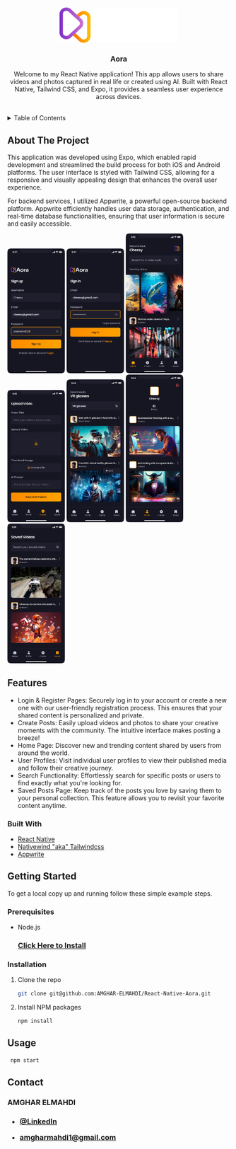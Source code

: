 <a name="readme-top"></a>

<br />
<div align="center">
  <a href="https://github.com/AMGHAR-ELMAHDI/React-Native-Aora">
    <img src="./assets/images/logo.png" alt="Logo" height="80">
  </a>

<h3 align="center">Aora</h3>

  <p align="center">
  Welcome to my React Native application! This app allows users to share videos and photos captured in real life or created using AI. Built with React Native, Tailwind CSS, and Expo, it provides a seamless user experience across devices.
    <br />  
    <br />

  </p>
</div>

<details>
  <summary>Table of Contents</summary>
  <ol>
    <li>
      <a href="#about-the-project">About The Project</a>
      <ul>
        <li><a href="#built-with">Built With</a></li>
        <li><a href="#features">Features</a></li>
      </ul>
    </li>
    <li>
      <a href="#getting-started">Getting Started</a>
      <ul>
        <li><a href="#prerequisites">Prerequisites</a></li>
        <li><a href="#installation">Installation</a></li>
      </ul>
    </li>
    <li><a href="#usage">Usage</a></li>
  </ol>
</details>

## About The Project

<p>This application was developed using Expo, which enabled rapid development and streamlined the build process for both iOS and Android platforms. The user interface is styled with Tailwind CSS, allowing for a responsive and visually appealing design that enhances the overall user experience.

For backend services, I utilized Appwrite, a powerful open-source backend platform. Appwrite efficiently handles user data storage, authentication, and real-time database functionalities, ensuring that user information is secure and easily accessible.</p>

<img  src="./Images/Signup.png"  width="130"/>
<img  src="./Images/Login.png"  width="130"/>
<img  src="./Images/Home.png"  width="130"/>
<img  src="./Images/Create.png"  width="130"/>
<img  src="./Images/Search.png"  width="130"/>
<img  src="./Images/Profile.png"  width="130"/>
<img  src="./Images/Saved.png"  width="130"/>

## Features

- Login & Register Pages: Securely log in to your account or create a new one with our user-friendly registration process. This ensures that your shared content is personalized and private.
- Create Posts: Easily upload videos and photos to share your creative moments with the community. The intuitive interface makes posting a breeze!
- Home Page: Discover new and trending content shared by users from around the world.
- User Profiles: Visit individual user profiles to view their published media and follow their creative journey.
- Search Functionality: Effortlessly search for specific posts or users to find exactly what you're looking for.
- Saved Posts Page: Keep track of the posts you love by saving them to your personal collection. This feature allows you to revisit your favorite content anytime.

### Built With

- <a href="https://reactnative.dev">React Native</a>
- <a href="https://tailwindcss.com">Nativewind "aka" Tailwindcss</a>
- <a href="https://appwrite.io">Appwrite</a>

## Getting Started

To get a local copy up and running follow these simple example steps.

### Prerequisites

- Node.js
  <h3><a href="https://nodejs.org/en/download/package-manager">Click Here to Install</a></h3>

### Installation

1. Clone the repo
   ```sh
   git clone git@github.com:AMGHAR-ELMAHDI/React-Native-Aora.git
   ```
2. Install NPM packages
   ```sh
   npm install
   ```

## Usage

```sh
 npm start
```


## Contact

<h3 >
AMGHAR ELMAHDI
<h3>

- [@LinkedIn](https://www.linkedin.com/in/elmahdi-amghar-148124177/)

- amgharmahdi1@gmail.com

